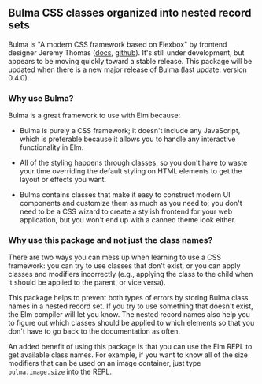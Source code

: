 ## Bulma CSS classes organized into nested record sets

Bulma is "A modern CSS framework based on Flexbox" by frontend designer Jeremy Thomas ([docs](http://bulma.io/), [github](https://github.com/jgthms/bulma)). It's still under development, but appears to be moving quickly toward a stable release. This package will be updated when there is a new major release of Bulma (last update: version 0.4.0).

### Why use Bulma?
Bulma is a great framework to use with Elm because:

  + Bulma is purely a CSS framework; it doesn't include any JavaScript, which is preferable because it allows you to handle any interactive functionality in Elm.

  + All of the styling happens through classes, so you don't have to waste your time overriding the default styling on HTML elements to get the layout or effects you want.

  + Bulma contains classes that make it easy to construct modern UI components and customize them as much as you need to; you don't need to be a CSS wizard to create a stylish frontend for your web application, but you won't end up with a canned theme look either.

### Why use this package and not just the class names?
There are two ways you can mess up when learning to use a CSS framework: you can try to use classes that don't exist, or you can apply classes and modifiers incorrectly (e.g., applying the class to the child when it should be applied to the parent, or vice versa).

This package helps to prevent both types of errors by storing Bulma class names in a nested record set. If you try to use something that doesn't exist, the Elm compiler will let you know. The nested record names also help you to figure out which classes should be applied to which elements so that you don't have to go back to the documentation as often.

An added benefit of using this package is that you can use the Elm REPL to get available class names. For example, if you want to know all of the size modifiers that can be used on an image container, just type `bulma.image.size` into the REPL.
